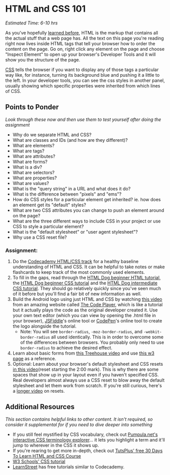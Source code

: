 # HTML and CSS 101
*Estimated Time: 6-10 hrs*

As you've hopefully [learned before](http://skillcrush.com/2012/06/24/html-2/), HTML is the markup that contains all the actual stuff that a web page has.  All the text on this page you're reading right now lives inside HTML tags that tell your browser how to order the content on the page.  Go on, right click any element on the page and choose "Inspect Element" to open up your browser's Developer Tools and it will show you the structure of the page.

[CSS](http://skillcrush.com/2012/04/03/css/) tells the browser if you want to display any of those tags a particular way like, for instance, turning its background blue and pushing it a little to the left.  In your developer tools, you can see the css styles in another panel, usually showing which specific properties were inherited from which lines of CSS.

## Points to Ponder

*Look through these now and then use them to test yourself after doing the assignment*


* Why do we separate HTML and CSS?
* What are classes and IDs (and how are they different)?
* What are elements?
* What are tags?
* What are attributes?
* What are forms?
* What is a div?
* What are selectors?
* What are properties?
* What are values?
* What is the "query string" in a URL and what does it do?
* What is the difference between "pixels" and "ems"?
* How do CSS styles for a particular element get inherited?  ie. how does an element get its "default" styles?
* What are two CSS attributes you can change to push an element around on the page?
* What are the three different ways to include CSS in your project or use CSS to style a particular element?
* What is the "default stylesheet" or "user agent stylesheet"?
* Why use a CSS reset file?

### Assignment:
1. Do the [Codecademy HTML/CSS track](http://www.codecademy.com/tracks/web) for a healthy baseline understanding of HTML and CSS.  It can be helpful to take notes or make flashcards to keep track of the most commonly used elements.
2. To fill in the gaps, read through the [HTML Dog beginner HTML tutorial](http://www.htmldog.com/guides/html/beginner/), the [HTML Dog beginner CSS tutorial](http://www.htmldog.com/guides/css/beginner/) and the [HTML Dog intermediate CSS tutorial](http://www.htmldog.com/guides/css/intermediate/).  They should go relatively quickly since you've seen much of it before but you'll find a fair bit of new information as well.
2. Build the Android logo using just HTML and CSS by watching [this video](http://thecodeplayer.com/walkthrough/css3-android-logo) from an amazing website called [The Code Player](http://thecodeplayer.com/walkthrough/css3-android-logo), which is like a tutorial but it actually plays the code as the original developer created it.  Use your own text editor (which you can view by opening the .html file in your browser), [JSFiddle](http://jsfiddle.net/)'s online tool or [CodePen](http://codepen.io/pen/)'s online tool to create the logo alongside the tutorial.
    * Note: You will see `border-radius`, `-moz-border-radius`, and `-webkit-border-radius` all used identically.  This is in order to overcome some of the differences between browsers.  You probably only need to use `border-radius` to achieve the desired effect.
3. Learn about basic forms from [this Treehouse video](http://teamtreehouse.com/library/websites/html/forms/inputs) and use [this w3 page](http://www.w3schools.com/html/html_forms.asp) as a reference.
4. Optional: Learn about your browser's default stylesheet and CSS resets [in this video](http://www.youtube.com/watch?v=14Vb6tZCjEY)(reset starting the 2:00 mark).  This is why there are some spaces that show up in your layout even if you haven't specified CSS.  Real developers almost always use a CSS reset to blow away the default stylesheet and let them work from scratch.  If you're still curious, here's a [longer video](http://www.youtube.com/watch?v=HqRFPLP7Ffs) on resets.

## Additional Resources

*This section contains helpful links to other content. It isn't required, so consider it supplemental for if you need to dive deeper into something*

* If you still feel mystified by CSS vocabulary, check out [Pumpula.net's interactive CSS terminology explorer](http://pumpula.net/p/apps/css-vocabulary/)... it lets you highlight a term and it'll jump to wherever in the CSS it shows up.
* If you're rearing to get more in-depth, check out [TutsPlus' free 30 Days To Learn HTML and CSS Course](http://freecourses.tutsplus.com/30-days-to-learn-html-and-css/)
* [W3 Schools' CSS tutorial](http://www.w3schools.com/css/)
* [LearnStreet](http://learnstreet.com) has free tutorials similar to Codecademy.